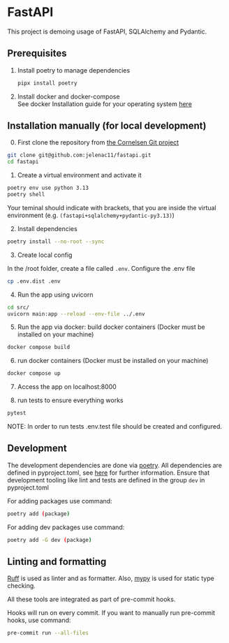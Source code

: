 # FastAPI

This project is demoing usage of FastAPI, SQLAlchemy and Pydantic.

## Prerequisites
1. Install poetry to manage dependencies
   ```sh
   pipx install poetry
   ```
2. Install docker and docker-compose <br>
   See docker Installation guide for your operating system [here](https://docs.docker.com/get-docker/)

## Installation manually (for local development)

0. First clone the repository from [the Cornelsen Git project](git@git.cornelsen.de:ai-platform/ai-process/exernice.git)

```bash
git clone git@github.com:jelenac11/fastapi.git
cd fastapi
```

1. Create a virtual environment and activate it

```bash
poetry env use python 3.13
poetry shell
```

Your teminal should indicate with brackets, that you are inside the virtual environment (e.g. `(fastapi+sqlalchemy+pydantic-py3.13)`)

2. Install dependencies
```bash
poetry install --no-root --sync
```

3. Create local config

In the /root folder, create a file called `.env`. Configure the .env file
```bash
cp .env.dist .env
```

4. Run the app using uvicorn
```bash
cd src/
uvicorn main:app --reload --env-file ../.env
```

5. Run the app via docker: build docker containers (Docker must be installed on your machine)
```bash
docker compose build
```

6. run docker containers (Docker must be installed on your machine)
```bash
docker compose up
```

7. Access the app on localhost:8000

8. run tests to ensure everything works
```bash
pytest
```
NOTE: In order to run tests .env.test file should be created and configured. 

## Development

The development dependencies are done via [poetry](https://python-poetry.org/).
All dependencies are defined in pyproject.toml, see [here](https://python-poetry.org/docs/pyproject/) for further information.
Ensure that development tooling like lint and tests are defined in the group `dev` in pyproject.toml

For adding packages use command:
```sh
poetry add (package)
```
For adding dev packages use command:
```sh
poetry add -G dev (package)
```

## Linting and formatting

[Ruff](https://docs.astral.sh/ruff/) is used as linter and as formatter.
Also, [mypy](https://mypy-lang.org/) is used for static type checking.

All these tools are integrated as part of pre-commit hooks.

Hooks will run on every commit. If you want to manually run pre-commit hooks, use command:
```bash
pre-commit run --all-files
```
